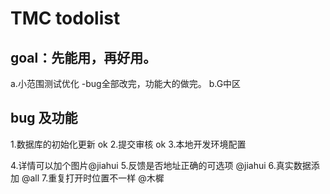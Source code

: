 # TMC todolist

## goal：先能用，再好用。

a.小范围测试优化   -bug全部改完，功能大的做完。
b.G中区

## bug 及功能
1.数据库的初始化更新   ok
2.提交审核         ok
3.本地开发环境配置    

4.详情可以加个图片@jiahui
5.反馈是否地址正确的可选项 @jiahui
6.真实数据添加            @all
7.重复打开时位置不一样     @木樨
